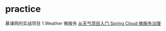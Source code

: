 # practice
慕课网的实战项目
1.Weather 微服务   <a href="https://coding.imooc.com/learn/list/177.html">从天气项目入门 Spring Cloud 微服务治理</a>
